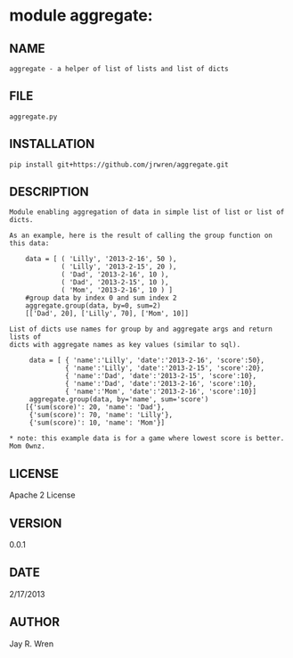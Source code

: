 # module aggregate:

## NAME
    aggregate - a helper of list of lists and list of dicts

## FILE
    aggregate.py

## INSTALLATION
    pip install git+https://github.com/jrwren/aggregate.git

## DESCRIPTION

    Module enabling aggregation of data in simple list of list or list of dicts.

    As an example, here is the result of calling the group function on this data:

        data = [ ( 'Lilly', '2013-2-16', 50 ),
                 ( 'Lilly', '2013-2-15', 20 ),
                 ( 'Dad', '2013-2-16', 10 ),
                 ( 'Dad', '2013-2-15', 10 ),
                 ( 'Mom', '2013-2-16', 10 ) ]
        #group data by index 0 and sum index 2
        aggregate.group(data, by=0, sum=2)
        [['Dad', 20], ['Lilly', 70], ['Mom', 10]]

    List of dicts use names for group by and aggregate args and return lists of
    dicts with aggregate names as key values (similar to sql).

         data = [ { 'name':'Lilly', 'date':'2013-2-16', 'score':50},
                  { 'name':'Lilly', 'date':'2013-2-15', 'score':20},
                  { 'name':'Dad', 'date':'2013-2-15', 'score':10},
                  { 'name':'Dad', 'date':'2013-2-16', 'score':10},
                  { 'name':'Mom', 'date':'2013-2-16', 'score':10}]
         aggregate.group(data, by='name', sum='score')
        [{'sum(score)': 20, 'name': 'Dad'},
         {'sum(score)': 70, 'name': 'Lilly'},
         {'sum(score)': 10, 'name': 'Mom'}]

    * note: this example data is for a game where lowest score is better. Mom 0wnz.

## LICENSE
Apache 2 License

## VERSION
0.0.1

## DATE
2/17/2013

## AUTHOR
Jay R. Wren

